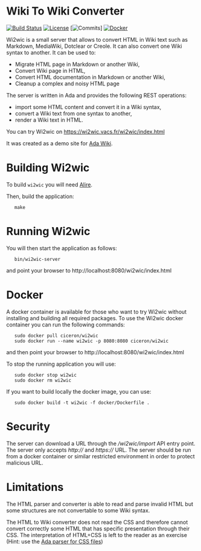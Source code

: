 # Wiki To Wiki Converter

[![Build Status](https://img.shields.io/endpoint?url=https://porion.vacs.fr/porion/api/v1/projects/wi2wic/badges/build.json)](https://porion.vacs.fr/porion/projects/view/wi2wic/summary)
[![License](https://img.shields.io/badge/license-APACHE2-blue.svg)](LICENSE)
[![Commits](https://img.shields.io/github/commits-since/stcarrez/wi2wic/1.0.0.svg)]
[![Docker](https://badgen.net/docker/pulls/ciceron/wi2wic)](https://hub.docker.com/r/ciceron/wi2wic/)

Wi2wic is a small server that allows to convert HTML in Wiki text such as Markdown, MediaWiki, Dotclear or Creole.
It can also convert one Wiki syntax to another.  It can be used to:

* Migrate HTML page in Markdown or another Wiki,
* Convert Wiki page in HTML,
* Convert HTML documentation in Markdown or another Wiki,
* Cleanup a complex and noisy HTML page

The server is written in Ada and provides the following REST operations:

* import some HTML content and convert it in a Wiki syntax,
* convert a Wiki text from one syntax to another,
* render a Wiki text in HTML.

You can try Wi2wic on https://wi2wic.vacs.fr/wi2wic/index.html

It was created as a demo site for [Ada Wiki](https://github.com/stcarrez/ada-wiki).

# Building Wi2wic

To build `wi2wic` you will need [Alire](https://github.com/alire-project/alire).

Then, build the application:
```
   make
```

# Running Wi2wic

You will then start the application as follows:
```
   bin/wi2wic-server
```

and point your browser to http://localhost:8080/wi2wic/index.html

# Docker

A docker container is available for those who want to try Wi2wic without installing
and building all required packages.  To use the Wi2wic docker container you can
run the following commands:

```
   sudo docker pull ciceron/wi2wic
   sudo docker run --name wi2wic -p 8080:8080 ciceron/wi2wic
```

and then point your browser to http://localhost:8080/wi2wic/index.html

To stop the running application you will use:
```
   sudo docker stop wi2wic
   sudo docker rm wi2wic
```

If you want to build locally the docker image, you can use:

```
   sudo docker build -t wi2wic -f docker/Dockerfile .
```

# Security

The server can download a URL through the */wi2wic/import* API entry point.
The server only accepts *http://* and *https://* URL.  The server should
be run from a docker container or similar restricted environment in order
to protect malicious URL.

# Limitations

The HTML parser and converter is able to read and parse invalid HTML but
some structures are not convertable to some Wiki syntax.

The HTML to Wiki converter does not read the CSS and therefore cannot
convert correctly some HTML that has specific presentation through their CSS.
The interpretation of HTML+CSS is left to the reader as an exercise
(Hint: use the [Ada parser for CSS files](https://github.com/stcarrez/ada-css))

